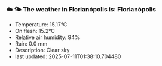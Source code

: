 ### ☁️ 🌤️  The weather in Florianópolis is: Florianópolis

- Temperature: 15.17°C
- On flesh: 15.2°C
- Relative air humidity: 94%
- Rain: 0.0 mm
- Description: Clear sky
- last updated: 2025-07-11T01:38:10.704480
